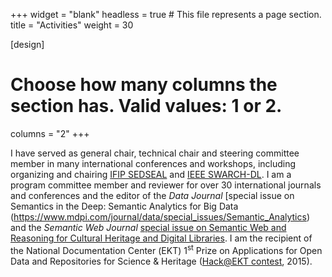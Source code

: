 +++
widget = "blank"
headless = true  # This file represents a page section.
title = "Activities"
weight = 30

[design]
  # Choose how many columns the section has. Valid values: 1 or 2.
  columns = "2"
+++

I have served as general chair, technical chair and steering committee member in many international conferences and workshops, including organizing and chairing [IFIP SEDSEAL](https://sedseal2018.ceid.upatras.gr) and [IEEE SWARCH-DL](http://swig.hpclab.ceid.upatras.gr/SWARCH-DL). I am a program committee member and reviewer for over 30 international journals and conferences and the editor of the _Data Journal_ [special issue on Semantics in the Deep: Semantic Analytics for Big Data (https://www.mdpi.com/journal/data/special_issues/Semantic_Analytics) and the _Semantic Web Journal_ [special issue on Semantic Web and Reasoning for Cultural Heritage and Digital Libraries](http://content.iospress.com/journals/semantic-web/3/1). I am the recipient of the National Documentation Center (ΕΚΤ) 1<sup>st</sup> Prize on Applications for Open Data and Repositories for Science & Heritage ([Hack@EKT contest](http://saas.ekt.gr/content/contests), 2015).
